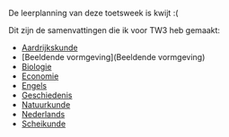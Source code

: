 De leerplanning van deze toetsweek is kwijt :(

Dit zijn de samenvattingen die ik voor TW3 heb gemaakt:

- [Aardrijkskunde](Aardrijkskunde)
- [Beeldende vormgeving](Beeldende vormgeving)
- [Biologie](Biologie)
- [Economie](Economie)
- [Engels](Engels)
- [Geschiedenis](Geschiedenis)
- [Natuurkunde](Natuurkunde)
- [Nederlands](Nederlands)
- [Scheikunde](Scheikunde)
